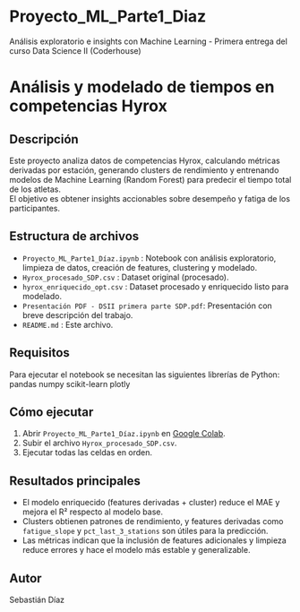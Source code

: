 # Proyecto_ML_Parte1_Diaz
Análisis exploratorio e insights con Machine Learning - Primera entrega del curso Data Science II (Coderhouse)

# Análisis y modelado de tiempos en competencias Hyrox

## Descripción
Este proyecto analiza datos de competencias Hyrox, calculando métricas derivadas por estación, generando clusters de rendimiento y entrenando modelos de Machine Learning (Random Forest) para predecir el tiempo total de los atletas.  
El objetivo es obtener insights accionables sobre desempeño y fatiga de los participantes.

## Estructura de archivos
- `Proyecto_ML_Parte1_Díaz.ipynb` : Notebook con análisis exploratorio, limpieza de datos, creación de features, clustering y modelado.
- `Hyrox_procesado_SDP.csv` : Dataset original (procesado).
- `hyrox_enriquecido_opt.csv` : Dataset procesado y enriquecido listo para modelado.
- `Presentación PDF - DSII primera parte SDP.pdf`: Presentación con breve descripción del trabajo.
- `README.md` : Este archivo.

## Requisitos
Para ejecutar el notebook se necesitan las siguientes librerías de Python:
pandas
numpy
scikit-learn
plotly

## Cómo ejecutar
1. Abrir `Proyecto_ML_Parte1_Díaz.ipynb` en [Google Colab](https://colab.research.google.com/).
2. Subir el archivo `Hyrox_procesado_SDP.csv`.
3. Ejecutar todas las celdas en orden.

## Resultados principales
- El modelo enriquecido (features derivadas + cluster) reduce el MAE y mejora el R² respecto al modelo base.
- Clusters obtienen patrones de rendimiento, y features derivadas como `fatigue_slope` y `pct_last_3_stations` son útiles para la predicción.
- Las métricas indican que la inclusión de features adicionales y limpieza reduce errores y hace el modelo más estable y generalizable.

## Autor
Sebastián Díaz
